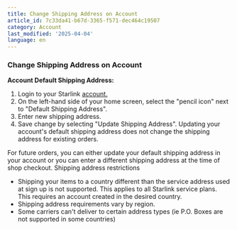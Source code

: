 ```yaml
---
title: Change Shipping Address on Account
article_id: 7c33da41-b67d-3365-f571-dec464c19507
category: Account
last_modified: '2025-04-04'
language: en
---
```


### Change Shipping Address on Account
**Account Default Shipping Address:**
  1. Login to your Starlink [account.](https://www.starlink.com/support/article/<https:/www.starlink.com/account/home>)
  2. On the left-hand side of your home screen, select the "pencil icon" next to "Default Shipping Address".
  3. Enter new shipping address.
  4. Save change by selecting "Update Shipping Address". Updating your account's default shipping address does not change the shipping address for existing orders.


For future orders, you can either update your default shipping address in your account or you can enter a different shipping address at the time of shop checkout. 
Shipping address restrictions
  * Shipping your items to a country different than the service address used at sign up is not supported. This applies to all Starlink service plans. This requires an account created in the desired country.
  * Shipping address requirements vary by region. 
  * Some carriers can't deliver to certain address types (ie P.O. Boxes are not supported in some countries)